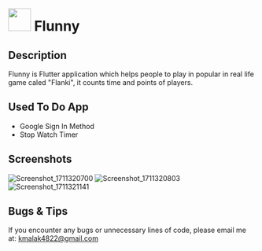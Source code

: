# <img src='https://github.com/malak4822/Flunny/assets/71153710/ada3686e-1037-4816-8cc0-0406697c1079' width='46'> Flunny

## Description
Flunny is Flutter application which helps people to play in popular in real life game caled "Flanki", it counts time and points of players. 

## Used To Do App
- Google Sign In Method
- Stop Watch Timer

## Screenshots
![Screenshot_1711320700](https://github.com/malak4822/Flunny/assets/71153710/68e305ac-f601-4cd7-935d-3cce4340f7b2)
![Screenshot_1711320803](https://github.com/malak4822/Flunny/assets/71153710/831f4559-a9b1-4e0d-949a-90321f08c46c)
![Screenshot_1711321141](https://github.com/malak4822/Flunny/assets/71153710/b5abf94b-bd4c-4ea9-b7d1-77a76fbdb870)


## Bugs & Tips
If you encounter any bugs or unnecessary lines of code, please email me at: kmalak4822@gmail.com




